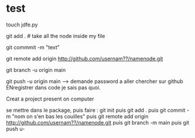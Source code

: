 # test

touch jdfe.py 

git add . # take all the node inside my file 

git commmit -m "text"

git remote add origin http://github.com/usernam??/namenode.git

git branch -u origin main 

git push -u origin main  --> demande password a aller chercher sur github 
                              ENregistrer dans code je sais pas quoi.



Creat a project present on computer

se mettre dans le package, puis faire : git init 
puis git add . 
puis git commit -m "nom on s'en bas les couilles"
puis git remote add origin http://github.com/usernam??/namenode.git
puis git branch -m main 
puis git push u- 



